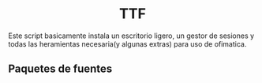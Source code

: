 <h1 align="center">  TTF  </h1>
Este script basicamente instala un escritorio ligero, un gestor de sesiones y todas las heramientas necesaria(y algunas extras) para uso de ofimatica.

## Paquetes de fuentes
